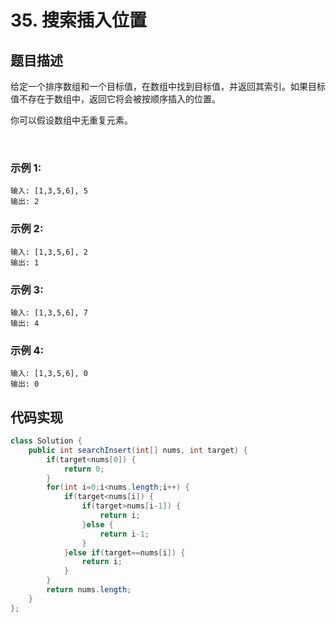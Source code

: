 # 35. 搜索插入位置

## 题目描述
给定一个排序数组和一个目标值，在数组中找到目标值，并返回其索引。如果目标值不存在于数组中，返回它将会被按顺序插入的位置。

你可以假设数组中无重复元素。

 

### 示例 1:
```
输入: [1,3,5,6], 5
输出: 2
```
### 示例 2:
```
输入: [1,3,5,6], 2
输出: 1
```
### 示例 3:
```
输入: [1,3,5,6], 7
输出: 4
```
### 示例 4:
```
输入: [1,3,5,6], 0
输出: 0
```



## 代码实现
```Java
class Solution {
    public int searchInsert(int[] nums, int target) {
        if(target<nums[0]) {
			return 0;
		}
		for(int i=0;i<nums.length;i++) {
			if(target<nums[i]) {
				if(target>nums[i-1]) {
					return i;
				}else {
					return i-1;
				}
			}else if(target==nums[i]) {
				return i;
			}
		}
		return nums.length;
    }
};
```